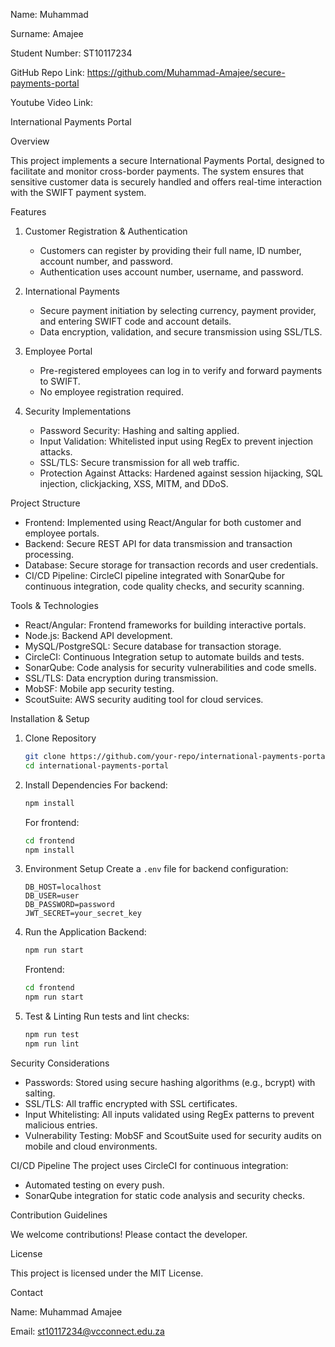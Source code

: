 Name: Muhammad

Surname: Amajee

Student Number: ST10117234

GitHub Repo Link: https://github.com/Muhammad-Amajee/secure-payments-portal

Youtube Video Link: 

International Payments Portal

Overview

This project implements a secure International Payments Portal, designed to facilitate and monitor cross-border payments. The system ensures that sensitive customer data is securely handled and offers real-time interaction with the SWIFT payment system.

Features
1. Customer Registration & Authentication
   - Customers can register by providing their full name, ID number, account number, and password.
   - Authentication uses account number, username, and password.

2. International Payments
   - Secure payment initiation by selecting currency, payment provider, and entering SWIFT code and account details.
   - Data encryption, validation, and secure transmission using SSL/TLS.

3. Employee Portal
   - Pre-registered employees can log in to verify and forward payments to SWIFT.
   - No employee registration required.

4. Security Implementations
   - Password Security: Hashing and salting applied.
   - Input Validation: Whitelisted input using RegEx to prevent injection attacks.
   - SSL/TLS: Secure transmission for all web traffic.
   - Protection Against Attacks: Hardened against session hijacking, SQL injection, clickjacking, XSS, MITM, and DDoS.
     
Project Structure
- Frontend: Implemented using React/Angular for both customer and employee portals.
- Backend: Secure REST API for data transmission and transaction processing.
- Database: Secure storage for transaction records and user credentials.
- CI/CD Pipeline: CircleCI pipeline integrated with SonarQube for continuous integration, code quality checks, and security scanning.
  
Tools & Technologies
- React/Angular: Frontend frameworks for building interactive portals.
- Node.js: Backend API development.
- MySQL/PostgreSQL: Secure database for transaction storage.
- CircleCI: Continuous Integration setup to automate builds and tests.
- SonarQube: Code analysis for security vulnerabilities and code smells.
- SSL/TLS: Data encryption during transmission.
- MobSF: Mobile app security testing.
- ScoutSuite: AWS security auditing tool for cloud services.
  
Installation & Setup
1. Clone Repository
   ```bash
   git clone https://github.com/your-repo/international-payments-portal.git
   cd international-payments-portal
   ```

2. Install Dependencies
   For backend:
   ```bash
   npm install
   ```
   For frontend:
   ```bash
   cd frontend
   npm install
   ```

3. Environment Setup
   Create a `.env` file for backend configuration:
   ```
   DB_HOST=localhost
   DB_USER=user
   DB_PASSWORD=password
   JWT_SECRET=your_secret_key
   ```

4. Run the Application
   Backend:
   ```bash
   npm run start
   ```
   Frontend:
   ```bash
   cd frontend
   npm run start
   ```

5. Test & Linting
   Run tests and lint checks:
   ```bash
   npm run test
   npm run lint
   ```
   
Security Considerations
- Passwords: Stored using secure hashing algorithms (e.g., bcrypt) with salting.
- SSL/TLS: All traffic encrypted with SSL certificates.
- Input Whitelisting: All inputs validated using RegEx patterns to prevent malicious entries.
- Vulnerability Testing: MobSF and ScoutSuite used for security audits on mobile and cloud environments.
  
CI/CD Pipeline
The project uses CircleCI for continuous integration:
- Automated testing on every push.
- SonarQube integration for static code analysis and security checks.
  
Contribution Guidelines

We welcome contributions! Please contact the developer.

License

This project is licensed under the MIT License.

Contact

Name: Muhammad Amajee

Email: st10117234@vcconnect.edu.za
